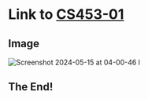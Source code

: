 # Link to [CS453-01](https://nikomcniel.github.io/CS453-01.html)

## Image

![Screenshot 2024-05-15 at 04-00-46 l](https://github.com/nikomcniel/nikomcniel.github.io/assets/101705501/0ccc44ee-54a3-4d10-8fcf-f1c9f4ee3bbd)

## The End!
